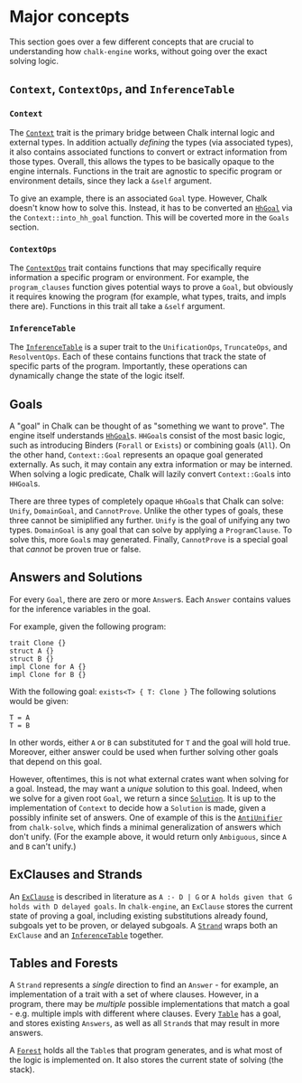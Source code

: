 # Major concepts

This section goes over a few different concepts that are crucial to
understanding how `chalk-engine` works, without going over the exact solving
logic.

## `Context`, `ContextOps`, and `InferenceTable`

### `Context`

The [`Context`] trait is the primary bridge between Chalk internal logic and
external types. In addition actually *defining* the types (via associated
types), it also contains associated functions to convert or extract
information from those types. Overall, this allows the types to be basically
opaque to the engine internals. Functions in the trait are agnostic to specific
program or environment details, since they lack a `&self` argument.

To give an example, there is an associated `Goal` type. However, Chalk doesn't
know how to solve this. Instead, it has to be converted an [`HhGoal`] via the
`Context::into_hh_goal` function. This will be coverted more in the `Goals`
section.

### `ContextOps`

The [`ContextOps`] trait contains functions that may specifically require
information a specific program or environment. For example, the
`program_clauses` function gives potential ways to prove a `Goal`, but obviously
 it requires knowing the program (for example, what types, traits, and impls
 there are). Functions in this trait all take a `&self` argument.

### `InferenceTable`

The [`InferenceTable`] is a super trait to the `UnificationOps`, `TruncateOps`,
and `ResolventOps`. Each of these contains functions that track the state of
specific parts of the program. Importantly, these operations can dynamically
change the state of the logic itself.

## Goals

A "goal" in Chalk can be thought of as "something we want to prove". The engine
itself understands [`HhGoal`]s. `HHGoal`s consist of the most basic logic,
such as introducing Binders (`Forall` or `Exists`) or combining goals (`All`).
On the other hand, `Context::Goal` represents an opaque goal generated
externally. As such, it may contain any extra information or may be interned.
When solving a logic predicate, Chalk will lazily convert `Context::Goal`s
into `HHGoal`s.

There are three types of completely opaque `HhGoal`s that Chalk can solve:
`Unify`, `DomainGoal`, and `CannotProve`. Unlike the other types of goals,
these three cannot be simiplified any further. `Unify` is the goal of unifying
any two types. `DomainGoal` is any goal that can solve by applying a
`ProgramClause`. To solve this, more `Goal`s may generated. Finally,
`CannotProve` is a special goal that *cannot* be proven true or false.

## Answers and Solutions

For every `Goal`, there are zero or more `Answer`s. Each `Answer` contains
values for the inference variables in the goal.

For example, given the following program:
```notrust
trait Clone {}
struct A {}
struct B {}
impl Clone for A {}
impl Clone for B {}
```
With the following goal: `exists<T> { T: Clone }`
The following solutions would be given:
```notrust
T = A
T = B
```
In other words, either `A` or `B` can substituted for `T` and the goal will
hold true. Moreover, either answer could be used when further solving other
goals that depend on this goal.

However, oftentimes, this is not what external crates want when solving for a
goal. Instead, the may want a *unique* solution to this goal. Indeed, when we
solve for a given root `Goal`, we return a since [`Solution`]. It is up to the
implementation of `Context` to decide how a `Solution` is made, given a possibly
infinite set of answers. One of example of this is the
[`AntiUnifier`](https://rust-lang.github.io/chalk/chalk_solve/solve/slg/aggregate/struct.AntiUnifier.html)
from `chalk-solve`, which finds a minimal generalization of answers which don't
unify. (For the example above, it would return only `Ambiguous`, since `A` and
`B` can't unify.)

## ExClauses and Strands

An [`ExClause`] is described in literature as `A :- D | G` or
`A holds given that G holds with D delayed goals`. In `chalk-engine`, an
`ExClause` stores the current state of proving a goal, including existing
substitutions already found, subgoals yet to be proven, or delayed subgoals. A
[`Strand`] wraps both an `ExClause` and an [`InferenceTable`] together. 

## Tables and Forests

A `Strand` represents a *single* direction to find an `Answer` - for example, an
implementation of a trait with a set of where clauses. However, in a program,
there may be *multiple* possible implementations that match a goal - e.g.
multiple impls with different where clauses. Every [`Table`] has a goal, and
stores existing `Answers`, as well as all `Strand`s that may result in more
answers.

A [`Forest`] holds all the `Table`s that program generates, and is what most of
the logic is implemented on. It also stores the current state of solving (the
stack).



[`Context`]: https://rust-lang.github.io/chalk/chalk_engine/context/trait.Context.html
[`ContextOps`]: https://rust-lang.github.io/chalk/chalk_engine/context/trait.ContextOps.html
[`InferenceTable`]: https://rust-lang.github.io/chalk/chalk_engine/context/trait.InferenceTable.html
[`HhGoal`]: https://rust-lang.github.io/chalk/chalk_engine/hh/enum.HhGoal.html
[`Solution`]: https://rust-lang.github.io/chalk/chalk_engine/context/trait.Context.html#associatedtype.Solution
[`ExClause`]: https://rust-lang.github.io/chalk/chalk_engine/struct.ExClause.html
[`Strand`]: https://rust-lang.github.io/chalk/chalk_engine/strand/struct.Strand.html
[`Table`]: https://rust-lang.github.io/chalk/chalk_engine/table/struct.Table.html
[`Forest`]: https://rust-lang.github.io/chalk/chalk_engine/forest/struct.Forest.html
